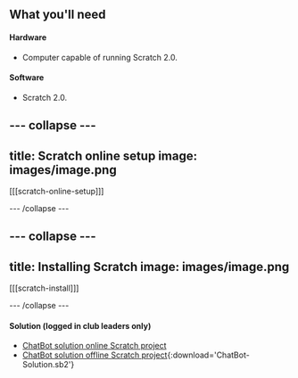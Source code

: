 ## What you'll need

#### Hardware

+ Computer capable of running Scratch 2.0.

#### Software

+ Scratch 2.0.

--- collapse ---
---
title: Scratch online setup
image: images/image.png
---

[[[scratch-online-setup]]]

--- /collapse ---

--- collapse ---
---
title: Installing Scratch
image: images/image.png
---

[[[scratch-install]]]

--- /collapse ---

#### Solution (logged in club leaders only)

+ [ChatBot solution online Scratch project](http://scratch.mit.edu/projects/26762091/#editor)
+ [ChatBot solution offline Scratch project](resources/ChatBot-Solution){:download='ChatBot-Solution.sb2'}
